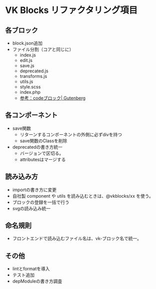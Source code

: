 # VK Blocks リファクタリング項目
## 各ブロック
- block.json追加
- ファイル分割（コアと同じに）
    - index.js
    - edit.js
    - save.js
    - deprecated.js
    - transforms.js
    - utils.js
    - style.scss
    - index.php
    - [参考：codeブロック| Gutenberg](https://github.com/WordPress/gutenberg/tree/master/packages/block-library/src/code) 

## 各コンポーネント
 - save関数
    - リターンするコンポーネントの外側に必ずdivを持つ
    - save関数のClassを削除
- deprecatedの書き方統一
    - バージョンで区切る。
    - attributesはマージする

## 読み込み方
- importの書き方に変更
- 自社製 component や utils を読み込むときは、@vkblocks/xx を使う。
- ブロックの登録を一括で行う
- svgの読み込み統一

## 命名規則
 - フロントエンドで読み込むファイル名は、vk-ブロック名で統一。

## その他
- lintとformatを導入
- テスト追加
- depModuleの書き方調査
